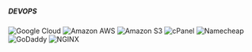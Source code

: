 <h5>DEVOPS</h5>
    <div>
        <img alt="Google Cloud" src="https://img.shields.io/badge/-Google%20Cloud-4285F4?style=flat-square&logo=Google Cloud&logoColor=white"/>
        <img alt="Amazon AWS" src="https://img.shields.io/badge/-Amazon%20AWS-FF9900?style=flat-square&logo=AmazonAWS&logoColor=white"/>
        <img alt="Amazon S3" src="https://img.shields.io/badge/-Amazon%20S3-569A31?style=flat-square&logo=Amazon S3&logoColor=white"/>
        <img alt="cPanel" src="https://img.shields.io/badge/-cPanel-FF6C2C?style=flat-square&logo=cPanel&logoColor=white"/>
        <img alt="Namecheap" src="https://img.shields.io/badge/-Namecheap-DE3723?style=flat-square&logo=Namecheap&logoColor=white"/>
        <img alt="GoDaddy" src="https://img.shields.io/badge/-GoDaddy-1BDBDB?style=flat-square&logo=GoDaddy&logoColor=white"/>
        <img alt="NGINX" src="https://img.shields.io/badge/-NGINX-009639?style=flat-square&logo=NGINX&logoColor=white"/>
    </div>